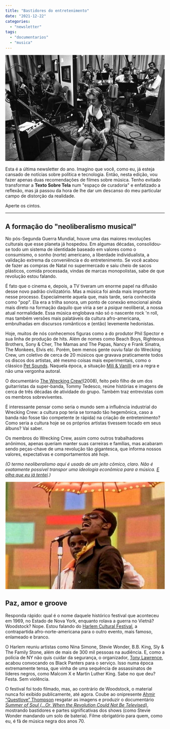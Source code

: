 ```yaml
---
title: "Bastidores do entretenimento"
date: "2021-12-22"
categories: 
  - "newsletter"
tags: 
  - "documentarios"
  - "musica"
---
```


![wrecking(1).jpg](images/70385ee9-0868-405f-9e8a-0490c7e992c1.jpg)

Esta é a última newsletter do ano. Imagino que você, como eu, já esteja cansado de notícias sobre política e tecnologia. Então, nesta edição, vou fazer apenas duas recomendações de filmes sobre música. Tenho evitado transformar a **Texto Sobre Tela** num "espaço de curadoria" e enfatizado a reflexão, mas já passou da hora de lhe dar um descanso do meu particular campo de distorção da realidade.

Aperte os cintos.

* * *

## A formação do "neoliberalismo musical"

No pós-Segunda Guerra Mundial, houve uma das maiores revoluções culturais que esse planeta já hospedou. Em algumas décadas, consolidou-se todo um sistema de identidade baseado em valores como o consumismo, o sonho (norte) americano, a liberdade individualista, a validação extrema da conveniência e do entretenimento. Se você acabou de fazer as compras de Natal no supermercado e saiu cheio de sacos plásticos, comida processada, vindas de marcas monopolistas, sabe de que revolução estou falando.

É fato que o cinema e, depois, a TV tiveram um enorme papel na difusão desse novo padrão civilizatório. Mas a música foi ainda mais importante nesse processo. Especialmente aquela que, mais tarde, seria conhecida como "pop". Ela era a trilha sonora, um ponto de conexão emocional ainda mais direto na formação daquilo que viria a ser a _psique_ neoliberal, a nossa atual normalidade. Essa música englobava não só o nascente rock 'n roll, mas também versões mais palatáveis da cultura afro-americana, embrulhadas em discursos românticos e (então) levemente hedonistas.

Hoje, muitos de nós conhecemos figuras como a do produtor Phil Spector e sua linha de produção de hits. Além de nomes como Beach Boys, Righteous Brothers, Sony & Cher, The Mamas and The Papas, Nancy e Frank Sinatra, The Monkees, Elvis etc. Porém, bem menos gente ouviu falar do Wrecking Crew, um coletivo de cerca de 20 músicos que gravava praticamente todos os discos dos artistas, até mesmo coisas mais experimentais, como o clássico [Pet Sounds](https://en.wikipedia.org/wiki/Pet_Sounds). Naquela época, a situação [Mili & Vanilli](https://pt.wikipedia.org/wiki/Milli_Vanilli) era a regra e não uma vergonha autoral.

O documentário [The Wrecking Crew!](https://www.imdb.com/title/tt1185418/)(2008), feito pelo filho de um dos guitarristas da super-banda, Tommy Tedesco, reúne histórias e imagens de cerca de três décadas de atividade do grupo. Também traz entrevistas com os membros sobreviventes.

É interessante pensar como seria o mundo sem a influência industrial do Wrecking Crew: a cultura pop teria se tornado tão hegemônica, caso a banda não fosse tão competente (e rápida) na criação de entretenimento? Como seria a cultura hoje se os próprios artistas tivessem tocado em seus álbuns? Vai saber.

Os membros do Wrecking Crew, assim como outros trabalhadores anônimos, apenas queriam manter suas carreiras e famílias, mas acabaram sendo peças-chave de uma revolução tão gigantesca, que informa nossos valores, expectativas e comportamentos até hoje.

_(O termo neoliberalismo aqui é usado de um jeito cômico, claro. Não é exatamente possível transpor uma ideologia econômica para a música. [E olha que eu já tentei](https://youtu.be/3jPuZA7jdoU?t=387).)_

![summerofsoul.jpg](images/9f7164b9-25a9-4229-ba95-f1ca9ec1249e.jpg)

## Paz, amor e groove

Responda rápido: qual é o nome daquele histórico festival que aconteceu em 1969, no Estado de Nova York, enquanto rolava a guerra no Vietnã? Woodstock? Nope. Estou falando do [Harlem Cultural Festival](https://en.wikipedia.org/wiki/Harlem_Cultural_Festival), a contrapartida afro-norte-americana para o outro evento, mais famoso, enlameado e branco.

O Harlem reuniu artistas como Nina Simone, Stevie Wonder, B.B. King, Sly & The Family Stone, além de mais de 300 mil pessoas na audiência. E, como a polícia de NY não quis cuidar da segurança, o organizador, [Tony Lawrence](https://en.wikipedia.org/wiki/Tony_Lawrence_(singer) "Tony Lawrence (singer)"), acabou convocando os Black Panters para o serviço. Isso numa época extremamente tensa, que vinha de uma sequência de assassinatos de líderes negros, como Malcom X e Martin Luther King. Sabe no que deu? Festa. Sem violência.

O festival foi todo filmado, mas, ao contrário de Woodstock, o material nunca foi exibido publicamente, até agora. Coube ao onipresente [Ahmir “Questlove” Thompson](https://en.wikipedia.org/wiki/Questlove "Questlove") resgatar as imagens e produzir o documentário _[Summer of Soul (...Or, When the Revolution Could Not Be Televised)](https://en.wikipedia.org/wiki/Summer_of_Soul "Summer of Soul")_, mostrando bastidores e partes significativas dos shows (como Stevie Wonder mandando um solo de bateria). Filme obrigatório para quem, como eu, é fã de música negra dos anos 70.
